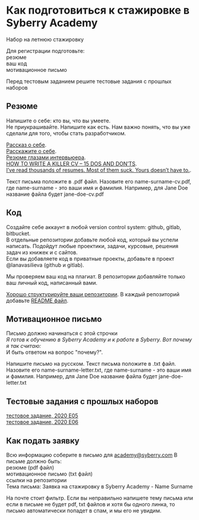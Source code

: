 # Как подготовиться к стажировке в Syberry Academy

Набор на летнюю стажировку

Для регистрации подготовьте:  
резюме  
ваш код  
мотивационное письмо  

Перед тестовым заданием решите тестовые задания с прошлых наборов

## Резюме
Напишите о себе: кто вы, что вы умеете.  
Не приукрашивайте. Напишите как есть. Нам важно понять, что вы уже сделали для того, чтобы стать разработчиком.  

[Рассказ о себе](https://maximilyahov.ru/blog/all/rasskaz-o-sebe/).   
[Расскажите о себе](https://megaplan.ru/blog/management/get-a-job/).   
[Резюме глазами интервьюера](https://habr.com/ru/company/tinkoff/blog/474894/).   
[HOW TO WRITE A KILLER CV – 15 DOS AND DON’TS](https://cleareurope.eu/write-killer-cv-15-dos-donts/).      
[I’ve read thousands of resumes. Most of them suck. Yours doesn’t have to.](https://emeyerson.medium.com/ive-read-thousands-of-resumes-most-of-them-suck-yours-doesn-t-have-to-ab6107fa8ace).   

Текст письма положите в .pdf файл. Назовите его name-surname-cv.pdf, где name-surname - это ваши имя и фамилия. Например, для Jane Doe название файла будет jane-doe-cv.pdf

## Код
Создайте себе аккаунт в любой version control system: github, gitlab, bitbucket.  
В отдельные репозитории добавьте любой код, который вы успели написать. Подойдут любые проектики, задачи, курсовые, решения задач из книжек и с сайтов.   
Если вы добавляете код в приватные проекты, добавьте в проект @lanavasilieva (github и gitlab).  

Мы проверяем ваш код на плагиат. В репозитории добавляйте только ваш личный код, написанный вами.  

[Хорошо структурируйте ваши репозитории](https://softwareengineering.stackexchange.com/questions/86914/whats-the-best-structure-for-a-repository). 
В каждый репозиторий добавьте [README файл](https://www.makeareadme.com/).  

## Мотивационное письмо
Письмо должно начинаться с этой строчки  
*Я готов к обучению в Syberry Academy и к работе в Syberry. Вот почему я так считаю:*   
И быть ответом на вопрос "почему?".

Напишите письмо на русском. Текст письма положите в .txt файл. Назовите его name-surname-letter.txt, где name-surname - это ваши имя и фамилия. Например, для Jane Doe название файла будет jane-doe-letter.txt

## Тестовые задания с прошлых наборов  
[тестовое задание, 2020 Е05](https://github.com/SyberryAcademy/Tasks-Library/blob/master/Matrix-Operations/matrix-operations.md)  
[тестовое задание, 2020 Е06](https://github.com/SyberryAcademy/Syberry-Academy-Test-Task-For-Developers/blob/main/intervals.md)


## Как подать заявку
Всю информацию соберите в письмо для academy@syberry.com
В письме должно быть:  
резюме (pdf файл)  
мотивационное письмо (txt файл)  
ссылки на репозитории    
Тема письма: Заявка на стажировку в Syberry Academy - Name Surname

На почте стоит фильтр. Если вы неправильно напишете тему письма или если в письме не будет pdf, txt файлов и хотя бы одного линка, то письмо автоматически попадет в спам, и мы его не увидим.  
